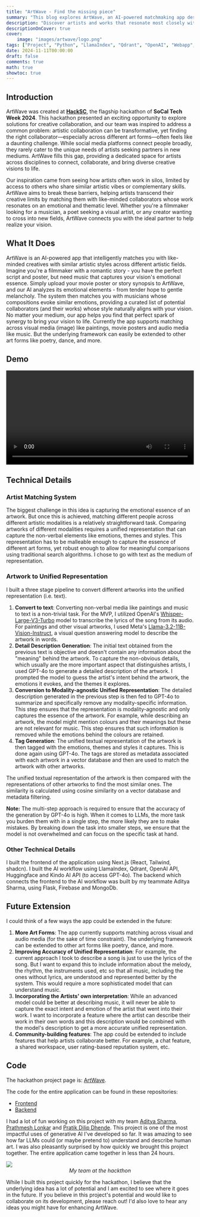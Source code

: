 ```yaml
---
title: "ArtWave - Find the missing piece"
summary: "This blog explores ArtWave, an AI-powered matchmaking app designed to connect artists across diverse fields by analyzing the emotional and thematic essence of their work."
description: "Discover artists and works that resonate most closely with yours"
descriptionOnCover: true
cover:
    image: "images/artwave/logo.png"
tags: ["Project", "Python", "LlamaIndex", "Qdrant", "OpenAI", "Webapp", "GenAI", "Flask"]
date: 2024-11-11T00:00:00
draft: false
comments: true
math: true
showtoc: true
---
```


## Introduction 

ArtWave was created at [**HackSC**](https://socal-tech-week-2024.devpost.com/), the flagship hackathon of **SoCal Tech Week 2024**. This hackathon presented an exciting opportunity to explore solutions for creative collaboration, and our team was inspired to address a common problem: artistic collaboration can be transformative, yet finding the right collaborator—especially across different art forms—often feels like a daunting challenge. While social media platforms connect people broadly, they rarely cater to the unique needs of artists seeking partners in new mediums. ArtWave fills this gap, providing a dedicated space for artists across disciplines to connect, collaborate, and bring diverse creative visions to life.

Our inspiration came from seeing how artists often work in silos, limited by access to others who share similar artistic vibes or complementary skills. ArtWave aims to break these barriers, helping artists transcend their creative limits by matching them with like-minded collaborators whose work resonates on an emotional and thematic level. Whether you're a filmmaker looking for a musician, a poet seeking a visual artist, or any creator wanting to cross into new fields, ArtWave connects you with the ideal partner to help realize your vision.

## What It Does

ArtWave is an AI-powered app that intelligently matches you with like-minded creatives with similar artistic styles across different artistic fields.  Imagine you're a filmmaker with a romantic story - you have the perfect script and poster, but need music that captures your vision's emotional essence. Simply upload your movie poster or story synopsis to ArtWave, and our AI analyzes its emotional elements - from tender hope to gentle melancholy. The system then matches you with musicians whose compositions evoke similar emotions, providing a curated list of potential collaborators (and their works) whose style naturally aligns with your vision. No matter your medium, our app helps you find that perfect spark of synergy to bring your vision to life. Currently the app supports matching across visual media (image) like paintings, movie posters and audio media like music. But the underlying framework can easily be extended to other art forms like poetry, dance, and more.

## Demo
<video width=100% controls>
    <source src="/vids/artwave/Demo.mp4" type="video/mp4">
    Your browser does not support the video tag.  
</video>

## Technical Details

### Artist Matching System
The biggest challenge in this idea is capturing the emotional essence of an artwork. But once this is achieved, matching different people across different artistic modalities is a relatively straightforward task. Comparing artworks of different modalities requires a unified representation that can capture the non-verbal elements like emotions, themes and styles. This representation has to be malleable enough to capture the essence of different art forms, yet robust enough to allow for meaningful comparisons using traditional search algorithms. I chose to go with text as the medium of representation.

### Artwork to Unified Representation
I built a three stage pipeline to convert different artworks into the unified representation (i.e. text). 
1. **Convert to text**: Converting non-verbal media like paintings and music to text is a non-trivial task. For the MVP, I utilized OpenAI's [Whisper-Large-V3-Turbo](https://huggingface.co/openai/whisper-large-v3-turbo) model to transcribe the lyrics of the song from its audio. For paintings and other visual artworks, I used Meta's [Llama-3.2-11B-Vision-Instruct](https://huggingface.co/meta-llama/Llama-3.2-11B-Vision-Instruct), a visual question answering model to describe the artwork in words.
2. **Detail Description Generation**: The initial text obtained from the previous text is objective and doesn't contain any information about the "meaning" behind the artwork. To capture the non-obvious details, which usually are the more important aspect that distinguishes artists, I used GPT-4o to generate a detailed description of the artwork. I prompted the model to guess the artist's intent behind the artwork, the emotions it evokes, and the themes it explores.
3. **Conversion to Modality-agnostic Unified Representation**: The detailed description generated in the previous step is then fed to GPT-4o to summarize and specifically remove any modality-specific information. This step ensures that the representation is modality-agnostic and only captures the essence of the artwork. For example, while describing an artwork, the model might mention colours and their meanings but these are not relevant for music. This step ensures that such information is removed while the emotions behind the colours are retained.
4. **Tag Generation**: The unified textual representation of the artwork is then tagged with the emotions, themes and styles it captures. This is done again using GPT-4o. The tags are stored as metadata associated with each artwork in a vector database and then are used to match the artwork with other artworks.

The unified textual representation of the artwork is then compared with the representations of other artworks to find the most similar ones. The similarity is calculated using cosine similarity on a vector database and metadata filtering.

**Note:** The multi-step approach is required to ensure that the accuracy of the generation by GPT-4o is high. When it comes to LLMs, the more task you burden them with in a single step, the more likely they are to make mistakes. By breaking down the task into smaller steps, we ensure that the model is not overwhelmed and can focus on the specific task at hand.

### Other Technical Details

I built the frontend of the application using Next.js (React, Tailwind, shadcn). I built the AI workflow using LlamaIndex, Qdrant, OpenAI API, Huggingface and Kindo AI API (to access GPT-4o). The backend which connects the frontend to the AI workflow was built by my teammate Aditya Sharma, using Flask, Firebase and MongoDb. 

## Future Extension
I could think of a few ways the app could be extended in the future:
1. **More Art Forms**: The app currently supports matching across visual and audio media (for the sake of time constraint). The underlying framework can be extended to other art forms like poetry, dance, and more.
2. **Improving Accuracy of Unified Representation**: For example, the current approach I took to describe a song is just to use the lyrics of the song. But I want to expand this to include information about the melody, the rhythm, the instruments used, etc so that all music, including the ones without lyrics, are understood and represented better by the system. This would require a more sophisticated model that can understand music. 
3. **Incorporating the Artists' own interpretation**: While an advanced model could be better at describing music, it will never be able to capture the exact intent and emotion of the artist that went into their work. I want to incorporate a feature where the artist can describe their work in their own words and this description would be combined with the model's description to get a more accurate unified representation.
4. **Community-building features**: The app could be extended to include features that help artists collaborate better. For example, a chat feature, a shared workspace, user rating-based reputation system, etc.

## Code
The hackathon project page is: [ArtWave](https://devpost.com/software/artwave).

The code for the entire application can be found in these repositories:
- [Frontend](https://github.com/Mystic-Slice/artwave-frontend)
- [Backend](https://github.com/Mystic-Slice/artwave-backend)

I had a lot of fun working on this project with my team [Aditya Sharma](https://www.linkedin.com/in/adityasharma98/), [Prathmesh Lonkar](https://www.linkedin.com/in/prathmesh-lonkar/) and [Pratik Dilip Dhende](https://www.linkedin.com/in/pratik-dhende/). This project is one of the most impactful uses of generative AI I've developed so far. It was amazing to see how far LLMs could (or maybe pretend to) understand and describe human art. I was also pleasantly surprised by how quickly we brought this project together. The entire application came together in less than 24 hours.

<div style="display: block; width: 100%; justify-items: center;">
<img src="/images/artwave/team_pic.jpg" style="display: block;margin: auto;"/><em>My team at the hackthon</em>
</div>

While I built this project quickly for the hackathon, I believe that the underlying idea has a lot of potential and I am excited to see where it goes in the future. If you believe in this project's potential and would like to collaborate on its development, please reach out! I'd also love to hear any ideas you might have for enhancing ArtWave.
